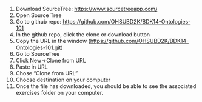1. Download SourceTree: https://www.sourcetreeapp.com/
2. Open Source Tree
3. Go to github repo: https://github.com/OHSUBD2K/BDK14-Ontologies-101
4. In the github repo, click the clone or download button
5. Copy the URL in the window (https://github.com/OHSUBD2K/BDK14-Ontologies-101.git)
6. Go to SourceTree
7. Click New->Clone from URL
8. Paste in URL
9. Chose “Clone from URL”
10. Choose destination on your computer
11. Once the file has downloaded, you should be able to see the associated exercises folder on your computer.



